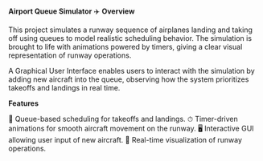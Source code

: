 **Airport Queue Simulator** ✈️
**Overview**

This project simulates a runway sequence of airplanes landing and taking off using queues to model realistic scheduling behavior. The simulation is brought to life with animations powered by timers, giving a clear visual representation of runway operations.

A Graphical User Interface enables users to interact with the simulation by adding new aircraft into the queue, observing how the system prioritizes takeoffs and landings in real time.

**Features**

🛫 Queue-based scheduling for takeoffs and landings.
⏱ Timer-driven animations for smooth aircraft movement on the runway.
🖥 Interactive GUI allowing user input of new aircraft.
🎥 Real-time visualization of runway operations.
